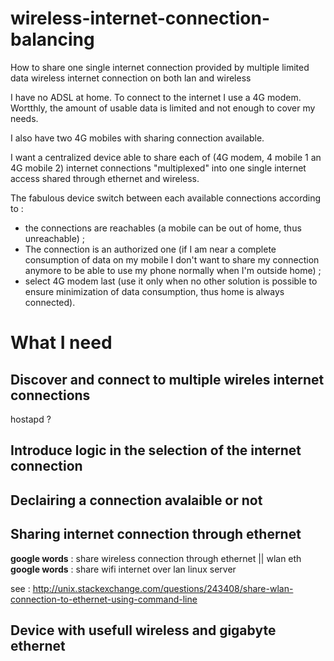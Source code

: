 # wireless-internet-connection-balancing
How to share one single internet connection provided by multiple limited data wireless internet connection on both lan and wireless

I have no ADSL at home. To connect to the internet I use a 4G modem. 
Wortthly, the amount of usable data is limited and not enough to cover my needs.

I also have two 4G mobiles with sharing connection available.

I want a centralized device able to share each of (4G modem, 4 mobile 1 an 4G mobile 2) internet connections "multiplexed" into one single internet access shared through ethernet and wireless.

The fabulous device switch between each available connections according to :

- the connections are reachables (a mobile can be out of home, thus unreachable) ;
- The connection is an authorized one (if I am near a complete consumption of data on my mobile I don't want to share my connection anymore to be able to use my phone normally when I'm outside home) ;
- select 4G modem last (use it only when no other solution is possible to ensure minimization of data consumption, thus home is always connected).

# What I need

## Discover and connect to multiple wireles internet connections
hostapd ?

## Introduce logic in the selection of the internet connection

## Declairing a connection avalaible or not

## Sharing internet connection through ethernet

**google words** : share wireless connection through ethernet || wlan eth
**google words** : share wifi internet over lan linux server

see : http://unix.stackexchange.com/questions/243408/share-wlan-connection-to-ethernet-using-command-line

## Device with usefull wireless and gigabyte ethernet
